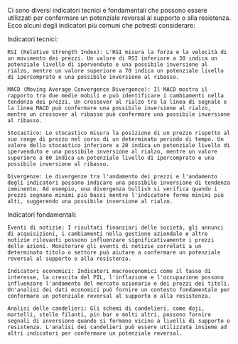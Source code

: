Ci sono diversi indicatori tecnici e fondamentali che possono essere utilizzati per confermare un potenziale reversal al supporto o alla resistenza. Ecco alcuni degli indicatori più comuni che potresti considerare:

Indicatori tecnici:

    RSI (Relative Strength Index): L'RSI misura la forza e la velocità di un movimento dei prezzi. Un valore di RSI inferiore a 30 indica un potenziale livello di ipervenduto e una possibile inversione al rialzo, mentre un valore superiore a 70 indica un potenziale livello di ipercomprato e una possibile inversione al ribasso.

    MACD (Moving Average Convergence Divergence): Il MACD mostra il rapporto tra due medie mobili e può identificare i cambiamenti nella tendenza dei prezzi. Un crossover al rialzo tra la linea di segnale e la linea MACD può confermare una possibile inversione al rialzo, mentre un crossover al ribasso può confermare una possibile inversione al ribasso.

    Stocastico: Lo stocastico misura la posizione di un prezzo rispetto al suo range di prezzo nel corso di un determinato periodo di tempo. Un valore dello stocastico inferiore a 20 indica un potenziale livello di ipervenduto e una possibile inversione al rialzo, mentre un valore superiore a 80 indica un potenziale livello di ipercomprato e una possibile inversione al ribasso.

    Divergenze: Le divergenze tra l'andamento dei prezzi e l'andamento degli indicatori possono indicare una possibile inversione di tendenza imminente. Ad esempio, una divergenza bullish si verifica quando i prezzi segnano minimi più bassi mentre l'indicatore forma minimi più alti, suggerendo una possibile inversione al rialzo.

Indicatori fondamentali:

    Eventi di notizie: I risultati finanziari delle società, gli annunci di acquisizioni, i cambiamenti nella gestione aziendale e altre notizie rilevanti possono influenzare significativamente i prezzi delle azioni. Monitorare gli eventi di notizie correlati a un determinato titolo o settore può aiutare a confermare un potenziale reversal al supporto o alla resistenza.

    Indicatori economici: Indicatori macroeconomici come il tasso di interesse, la crescita del PIL, l'inflazione e l'occupazione possono influenzare l'andamento del mercato azionario e dei prezzi dei titoli. Un'analisi dei dati economici può fornire un contesto fondamentale per confermare un potenziale reversal al supporto o alla resistenza.

    Analisi delle candelieri: Gli schemi di candelieri, come doji, martelli, stelle filanti, pin bar e molti altri, possono fornire segnali di inversione quando si formano vicino a livelli di supporto o resistenza. L'analisi dei candelieri può essere utilizzata insieme ad altri indicatori per confermare un potenziale reversal.